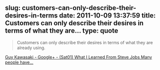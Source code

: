 slug: customers-can-only-describe-their-desires-in-terms
date: 2011-10-09 13:37:59
title: Customers can only describe their desires in terms of what they are...
type: quote
---

> Customers can only describe their desires in terms of what they are already using.

[Guy Kawasaki - Google+ - (Sat01) What I Learned From Steve Jobs Many people have…](https://plus.google.com/112374836634096795698/posts/8cfpr9k5v6t)
